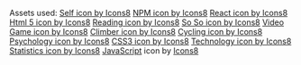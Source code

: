 
Assets used:
<a target="_blank" href="https://icons8.com/icon/orfGBDJMwN5h/self">Self icon by Icons8</a>
<a target="_blank" href="https://icons8.com/icon/24895/npm">NPM icon by Icons8</a>
<a target="_blank" href="https://icons8.com/icon/wPohyHO_qO1a/react">React icon by Icons8</a>
<a target="_blank" href="https://icons8.com/icon/20909/html-5">Html 5 icon by Icons8</a>
<a target="_blank" href="https://icons8.com/icon/Zov2Yg7gGhOt/reading">Reading icon by Icons8</a>
<a target="_blank" href="https://icons8.com/icon/7P8WlM6SUO7t/so-so">So So icon by Icons8</a>
<a target="_blank" href="https://icons8.com/icon/rCMgUHUAhuWi/video-game">Video Game icon by Icons8</a>
<a target="_blank" href="https://icons8.com/icon/Lw59s5nN92af/climber">Climber icon by Icons8</a>
<a target="_blank" href="https://icons8.com/icon/dfkm0NsXDJdD/cycling">Cycling icon by Icons8</a>
<a target="_blank" href="https://icons8.com/icon/V1Aya0MePakZ/psychology">Psychology icon by Icons8</a>
<a target="_blank" href="https://icons8.com/icon/21278/css3">CSS3 icon by Icons8</a>
<a target="_blank" href="https://icons8.com/icon/0dbdoPcVxc3N/technology">Technology icon by Icons8</a>
<a target="_blank" href="https://icons8.com/icon/SgcpWCKsrMW2/statistics">Statistics icon by Icons8</a>
<a target="_blank" href="https://icons8.com/icon/tGvHBPJaKqEd/javascript">JavaScript</a> icon by <a target="_blank" href="https://icons8.com">Icons8</a>
